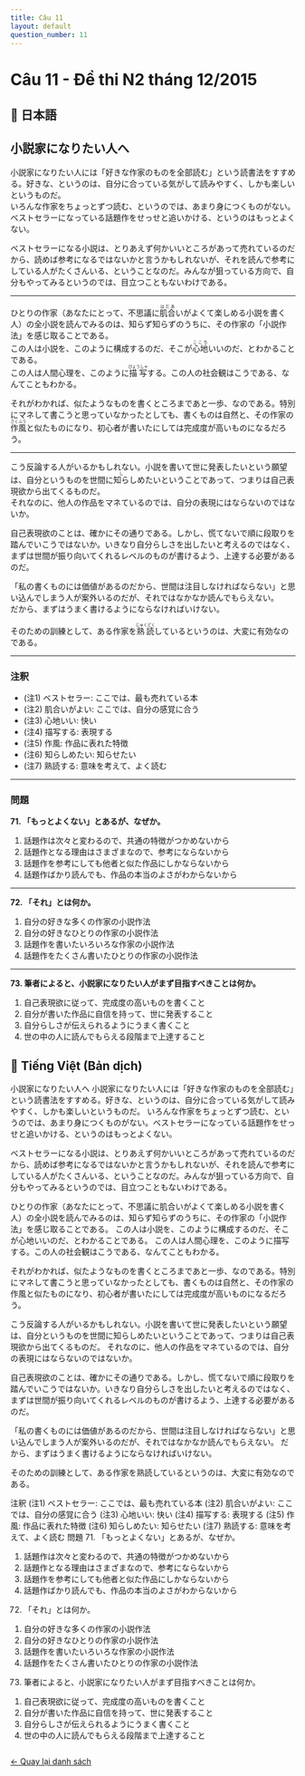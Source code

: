 ```yaml
---
title: Câu 11
layout: default
question_number: 11
---
```


# Câu 11 - Đề thi N2 tháng 12/2015
## 📖 日本語
## 小説家になりたい人へ

小説家になりたい人には「好きな作家のものを全部読む」という読書法をすすめる。好きな、というのは、自分に合っている気がして読みやすく、しかも楽しいというものだ。  
いろんな作家をちょっとずつ読む、というのでは、あまり身につくものがない。ベストセラーになっている話題作をせっせと追いかける、というのはもっとよくない。  

ベストセラーになる小説は、とりあえず何かいいところがあって売れているのだから、読めば参考になるではないかと言うかもしれないが、それを読んで参考にしている人がたくさんいる、ということなのだ。みんなが狙っている方向で、自分もやってみるというのでは、目立つこともないわけである。

---

ひとりの作家（あなたにとって、不思議に<ruby>肌合<rt>はだあ</rt></ruby>いがよくて楽しめる小説を書く人）の全小説を読んでみるのは、知らず知らずのうちに、その作家の「小説作法」を感じ取ることである。  
この人は小説を、このように構成するのだ、そこが<ruby>心地<rt>ここち</rt></ruby>いいのだ、とわかることである。  
この人は人間心理を、このように<ruby>描写<rt>びょうしゃ</rt></ruby>する。この人の社会観はこうである、なんてこともわかる。  

それがわかれば、似たようなものを書くところまであと一歩、なのである。特別にマネして書こうと思っていなかったとしても、書くものは自然と、その作家の<ruby>作風<rt>さくふう</rt></ruby>と似たものになり、初心者が書いたにしては完成度が高いものになるだろう。

---

こう反論する人がいるかもしれない。小説を書いて世に発表したいという願望は、自分というものを世間に<ruby>知ら<rt>し</rt></ruby>しめたいということであって、つまりは自己表現欲から出てくるものだ。  
それなのに、他人の作品をマネているのでは、自分の表現にはならないのではないか。  

自己表現欲のことは、確かにその通りである。しかし、慌てないで順に段取りを踏んでいこうではないか。いきなり自分らしさを出したいと考えるのではなく、まずは世間が振り向いてくれるレベルのものが書けるよう、上達する必要があるのだ。  

「私の書くものには価値があるのだから、世間は注目しなければならない」と思い込んでしまう人が案外いるのだが、それではなかなか読んでもらえない。  
だから、まずはうまく書けるようにならなければいけない。  

そのための訓練として、ある作家を<ruby>熟読<rt>じゅくどく</rt></ruby>しているというのは、大変に有効なのである。  

---

### 注釈
- (注1) ベストセラー: ここでは、最も売れている本  
- (注2) 肌合いがよい: ここでは、自分の感覚に合う  
- (注3) 心地いい: 快い  
- (注4) 描写する: 表現する  
- (注5) 作風: 作品に表れた特徴  
- (注6) 知らしめたい: 知らせたい  
- (注7) 熟読する: 意味を考えて、よく読む  

---

### 問題

**71. 「もっとよくない」とあるが、なぜか。**  
1) 話題作は次々と変わるので、共通の特徴がつかめないから  
2) 話題作となる理由はさまざまなので、参考にならないから  
3) 話題作を参考にしても他者と似た作品にしかならないから  
4) 話題作ばかり読んでも、作品の本当のよさがわからないから  

---

**72. 「それ」とは何か。**  
1) 自分の好きな多くの作家の小説作法  
2) 自分の好きなひとりの作家の小説作法  
3) 話題作を書いたいろいろな作家の小説作法  
4) 話題作をたくさん書いたひとりの作家の小説作法  

---

**73. 筆者によると、小説家になりたい人がまず目指すべきことは何か。**  
1) 自己表現欲に従って、完成度の高いものを書くこと  
2) 自分が書いた作品に自信を持って、世に発表すること  
3) 自分らしさが伝えられるようにうまく書くこと  
4) 世の中の人に読んでもらえる段階まで上達すること  


## 📘 Tiếng Việt (Bản dịch)
小説家になりたい人へ
小説家になりたい人には「好きな作家のものを全部読む」という読書法をすすめる。好きな、というのは、自分に合っている気がして読みやすく、しかも楽しいというものだ。
いろんな作家をちょっとずつ読む、というのでは、あまり身につくものがない。ベストセラーになっている話題作をせっせと追いかける、というのはもっとよくない。

ベストセラーになる小説は、とりあえず何かいいところがあって売れているのだから、読めば参考になるではないかと言うかもしれないが、それを読んで参考にしている人がたくさんいる、ということなのだ。みんなが狙っている方向で、自分もやってみるというのでは、目立つこともないわけである。

ひとりの作家（あなたにとって、不思議に肌合いがよくて楽しめる小説を書く人）の全小説を読んでみるのは、知らず知らずのうちに、その作家の「小説作法」を感じ取ることである。
この人は小説を、このように構成するのだ、そこが心地いいのだ、とわかることである。
この人は人間心理を、このように描写する。この人の社会観はこうである、なんてこともわかる。

それがわかれば、似たようなものを書くところまであと一歩、なのである。特別にマネして書こうと思っていなかったとしても、書くものは自然と、その作家の作風と似たものになり、初心者が書いたにしては完成度が高いものになるだろう。

こう反論する人がいるかもしれない。小説を書いて世に発表したいという願望は、自分というものを世間に知らしめたいということであって、つまりは自己表現欲から出てくるものだ。
それなのに、他人の作品をマネているのでは、自分の表現にはならないのではないか。

自己表現欲のことは、確かにその通りである。しかし、慌てないで順に段取りを踏んでいこうではないか。いきなり自分らしさを出したいと考えるのではなく、まずは世間が振り向いてくれるレベルのものが書けるよう、上達する必要があるのだ。

「私の書くものには価値があるのだから、世間は注目しなければならない」と思い込んでしまう人が案外いるのだが、それではなかなか読んでもらえない。
だから、まずはうまく書けるようにならなければいけない。

そのための訓練として、ある作家を熟読しているというのは、大変に有効なのである。

注釈
(注1) ベストセラー: ここでは、最も売れている本
(注2) 肌合いがよい: ここでは、自分の感覚に合う
(注3) 心地いい: 快い
(注4) 描写する: 表現する
(注5) 作風: 作品に表れた特徴
(注6) 知らしめたい: 知らせたい
(注7) 熟読する: 意味を考えて、よく読む
問題
71. 「もっとよくない」とあるが、なぜか。
1) 話題作は次々と変わるので、共通の特徴がつかめないから
2) 話題作となる理由はさまざまなので、参考にならないから
3) 話題作を参考にしても他者と似た作品にしかならないから
4) 話題作ばかり読んでも、作品の本当のよさがわからないから

72. 「それ」とは何か。
1) 自分の好きな多くの作家の小説作法
2) 自分の好きなひとりの作家の小説作法
3) 話題作を書いたいろいろな作家の小説作法
4) 話題作をたくさん書いたひとりの作家の小説作法

73. 筆者によると、小説家になりたい人がまず目指すべきことは何か。
1) 自己表現欲に従って、完成度の高いものを書くこと
2) 自分が書いた作品に自信を持って、世に発表すること
3) 自分らしさが伝えられるようにうまく書くこと
4) 世の中の人に読んでもらえる段階まで上達すること

<div style="margin-top: 2em;">
  <a href="/exam/n2/2015/">← Quay lại danh sách</a>
</div>